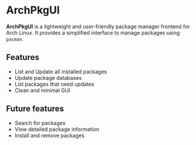 # ArchPkgUI

**ArchPkgUI** is a lightweight and user-friendly package manager frontend for Arch Linux. It provides a simplified interface to manage packages using `pacman`.

## Features

- List and Update all installed packages
- Update package databases
- List packages that need updates
- Clean and minimal GUI

## Future features
- Search for packages
- View detailed package information
- Install and remove packages
